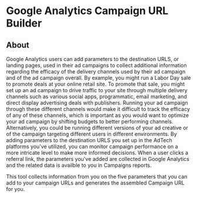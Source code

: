 # Google Analytics Campaign URL Builder

## About
Google Analytics users can add parameters to the destination URLS, or landing pages, used in their ad campaigns to collect additional information regarding the efficacy of the delivery channels used by their ad campaign and of the ad campaign overall. By example, you might run a Labor Day sale to promote deals at your online retail site. To promote that sale, you might set up an ad campaign to drive traffic to your site through multiple delivery channels such as various social apps, programmatic, email marketing, and direct display advertising deals with publishers. Running your ad campaign through these different channels would make it difficult to track the efficacy of any of these channels, which is important as you would want to optimize your ad campaign by shifting budgets to better performing channels. Alternatively, you could be running different versions of your ad creative or of the campaign targeting different users in different environments. By adding parameters to the destination URLS you set up in the AdTech platforms you've utilized, you can monitor campaign performance on a more intricate level to make more informed decisions. When a user clicks a referral link, the parameters you've added are collected in Google Analytics and the related data is availble to you in Campaigns reports.

This tool collects information from you on the five parameters that you can add to your campaign URLs and generates the assembled Campaign URL for you.

